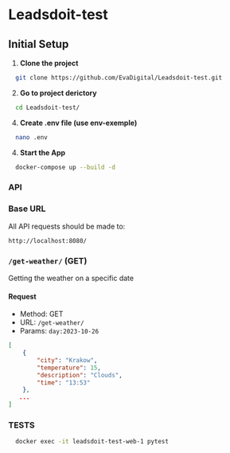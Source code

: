 # Leadsdoit-test

## Initial Setup
1. **Clone the project**
```sh
  git clone https://github.com/EvaDigital/Leadsdoit-test.git
```
2. **Go to project derictory**
```sh
  cd Leadsdoit-test/
```
4. **Create .env file (use env-exemple)**
```sh
  nano .env
```
4. **Start the App**
```sh
  docker-compose up --build -d 
```

### API

### Base URL

All API requests should be made to:

```
http://localhost:8080/
```

### `/get-weather/` (GET)

Getting the weather on a specific date

#### Request

- Method: GET
- URL: `/get-weather/`
- Params: `day:2023-10-26 `

```json
[
    {
        "city": "Krakow",
        "temperature": 15,
        "description": "Clouds",
        "time": "13:53"
    },
   ...
]
```

### TESTS
```sh
  docker exec -it leadsdoit-test-web-1 pytest
```
